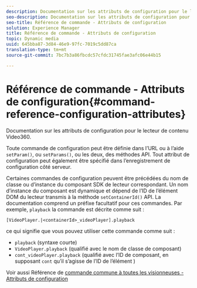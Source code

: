 ```yaml
---
description: Documentation sur les attributs de configuration pour le lecteur de contenu Video360.
seo-description: Documentation sur les attributs de configuration pour le lecteur de contenu Video360.
seo-title: Référence de commande - Attributs de configuration
solution: Experience Manager
title: Référence de commande - Attributs de configuration
topic: Dynamic media
uuid: 645bba87-3d84-46e9-97fc-7019c5dd87ca
translation-type: tm+mt
source-git-commit: 7bc7b3a86fbcdc57cfdc31745fae3afc06e44b15

---
```



# Référence de commande - Attributs de configuration{#command-reference-configuration-attributes}

Documentation sur les attributs de configuration pour le lecteur de contenu Video360.

Toute commande de configuration peut être définie dans l’URL ou à l’aide `setParam()`, ou `setParams()`, ou les deux, des méthodes API. Tout attribut de configuration peut également être spécifié dans l’enregistrement de configuration côté serveur.

Certaines commandes de configuration peuvent être précédées du nom de classe ou d’instance du composant SDK de lecteur correspondant. Un nom d’instance du composant est dynamique et dépend de l’ID de l’élément DOM  du lecteur transmis à la méthode `setContainerId()` API. La documentation comprend un préfixe facultatif pour ces commandes. Par exemple, `playback` la commande est décrite comme suit :

`[VideoPlayer.|<containerId>_videoPlayer].playback`

ce qui signifie que vous pouvez utiliser cette commande comme suit :

* `playback` (syntaxe courte)
* `VideoPlayer.playback` (qualifié avec le nom de classe de composant)
* `cont_videoPlayer.playback` (qualifié avec l’ID de composant, en supposant `cont` qu’il s’agisse de l’ID de l’élément )

Voir aussi Référence de [commande commune à toutes les visionneuses - Attributs de configuration](../../../r-html5-viewer-20-cmdref-configattrib/r-html5-viewer-20-cmdref-configattrib.md#concept-850e0f2c49b949deb7cfbfd330d329bd)
